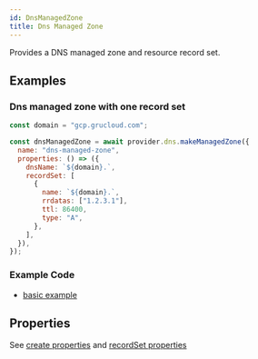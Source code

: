 ```yaml
---
id: DnsManagedZone
title: Dns Managed Zone
---
```


Provides a DNS managed zone and resource record set.

## Examples

### Dns managed zone with one record set

```js
const domain = "gcp.grucloud.com";

const dnsManagedZone = await provider.dns.makeManagedZone({
  name: "dns-managed-zone",
  properties: () => ({
    dnsName: `${domain}.`,
    recordSet: [
      {
        name: `${domain}.`,
        rrdatas: ["1.2.3.1"],
        ttl: 86400,
        type: "A",
      },
    ],
  }),
});
```

### Example Code

- [basic example](https://github.com/grucloud/grucloud/blob/main/examples/google/storage/website-https/iac.js#L7)

## Properties

See [create properties](https://cloud.google.com/dns/docs/reference/v1beta2/managedZones/create)
and [recordSet properties](https://cloud.google.com/dns/docs/reference/v1beta2/resourceRecordSets#resource)
